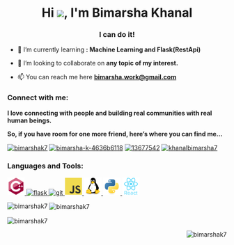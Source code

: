 <h1 align="center">Hi <img src="https://media.giphy.com/media/hvRJCLFzcasrR4ia7z/giphy.gif" width="25px">, I'm Bimarsha Khanal</h1>
<h3 align="center">I can do it!</h3>

- 🌱 I’m currently learning **: Machine Learning and Flask(RestApi)**

- 👯 I’m looking to collaborate on **any topic of my interest.**

- 📫 You can reach me here **bimarsha.work@gmail.com**

<h3 align="left">Connect with me:</h3>
  
  **I love connecting with people and building real communities with real human beings.**

  **So, if you have room for one more friend, here’s where you can find me…**
<p align="left">
<a href="https://twitter.com/bimarshak7" target="blank"><img align="center" src="https://raw.githubusercontent.com/rahuldkjain/github-profile-readme-generator/master/src/images/icons/Social/twitter.svg" alt="bimarshak7" height="30" width="40" /></a>
<a href="https://linkedin.com/in/bimarsha-k-4636b6118" target="blank"><img align="center" src="https://raw.githubusercontent.com/rahuldkjain/github-profile-readme-generator/master/src/images/icons/Social/linked-in-alt.svg" alt="bimarsha-k-4636b6118" height="30" width="40" /></a>
<a href="https://stackoverflow.com/users/13677542" target="blank"><img align="center" src="https://raw.githubusercontent.com/rahuldkjain/github-profile-readme-generator/master/src/images/icons/Social/stack-overflow.svg" alt="13677542" height="30" width="40" /></a>
<a href="https://www.hackerrank.com/khanalbimarsha7" target="blank"><img align="center" src="https://raw.githubusercontent.com/rahuldkjain/github-profile-readme-generator/master/src/images/icons/Social/hackerrank.svg" alt="khanalbimarsha7" height="30" width="40" /></a>
</p>

<h3 align="left">Languages and Tools:</h3>
<p align="left"> <a href="https://www.w3schools.com/cpp/" target="_blank" rel="noreferrer"> <img src="https://raw.githubusercontent.com/devicons/devicon/master/icons/cplusplus/cplusplus-original.svg" alt="cplusplus" width="40" height="40"/> </a> <a href="https://flask.palletsprojects.com/" target="_blank" rel="noreferrer"> <img src="https://www.vectorlogo.zone/logos/pocoo_flask/pocoo_flask-icon.svg" alt="flask" width="40" height="40"/> </a> <a href="https://git-scm.com/" target="_blank" rel="noreferrer"> <img src="https://www.vectorlogo.zone/logos/git-scm/git-scm-icon.svg" alt="git" width="40" height="40"/> </a> <a href="https://developer.mozilla.org/en-US/docs/Web/JavaScript" target="_blank" rel="noreferrer"> <img src="https://raw.githubusercontent.com/devicons/devicon/master/icons/javascript/javascript-original.svg" alt="javascript" width="40" height="40"/> </a> <a href="https://www.linux.org/" target="_blank" rel="noreferrer"> <img src="https://raw.githubusercontent.com/devicons/devicon/master/icons/linux/linux-original.svg" alt="linux" width="40" height="40"/> </a> <a href="https://www.python.org" target="_blank" rel="noreferrer"> <img src="https://raw.githubusercontent.com/devicons/devicon/master/icons/python/python-original.svg" alt="python" width="40" height="40"/> </a> <a href="https://reactjs.org/" target="_blank" rel="noreferrer"> <img src="https://raw.githubusercontent.com/devicons/devicon/master/icons/react/react-original-wordmark.svg" alt="react" width="40" height="40"/> </a> </p>

<p><img align="left" src="https://github-readme-stats.vercel.app/api/top-langs?username=bimarshak7&show_icons=true&locale=en&layout=compact" alt="bimarshak7" /></p>

<p>&nbsp;<img align="center" src="https://github-readme-stats.vercel.app/api?username=bimarshak7&show_icons=true&locale=en" alt="bimarshak7" /></p>

<p><img align="center" src="https://github-readme-streak-stats.herokuapp.com/?user=bimarshak7&" alt="bimarshak7" /></p>
<p align="right"> <img src="https://komarev.com/ghpvc/?username=bimarshak7&label=Profile%20views&color=0e75b6&style=flat" alt="bimarshak7" /> </p>
